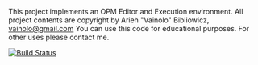 This project implements an OPM Editor and Execution environment.
All project contents are copyright by Arieh "Vainolo" Bibliowicz, 
vainolo@gmail.com
You can use this code for educational purposes. For other uses please
contact me.

[![Build Status](https://travis-ci.org/vainolo/Object-Process-Programming.png)](https://travis-ci.org/vainolo/Object-Process-Programming)
